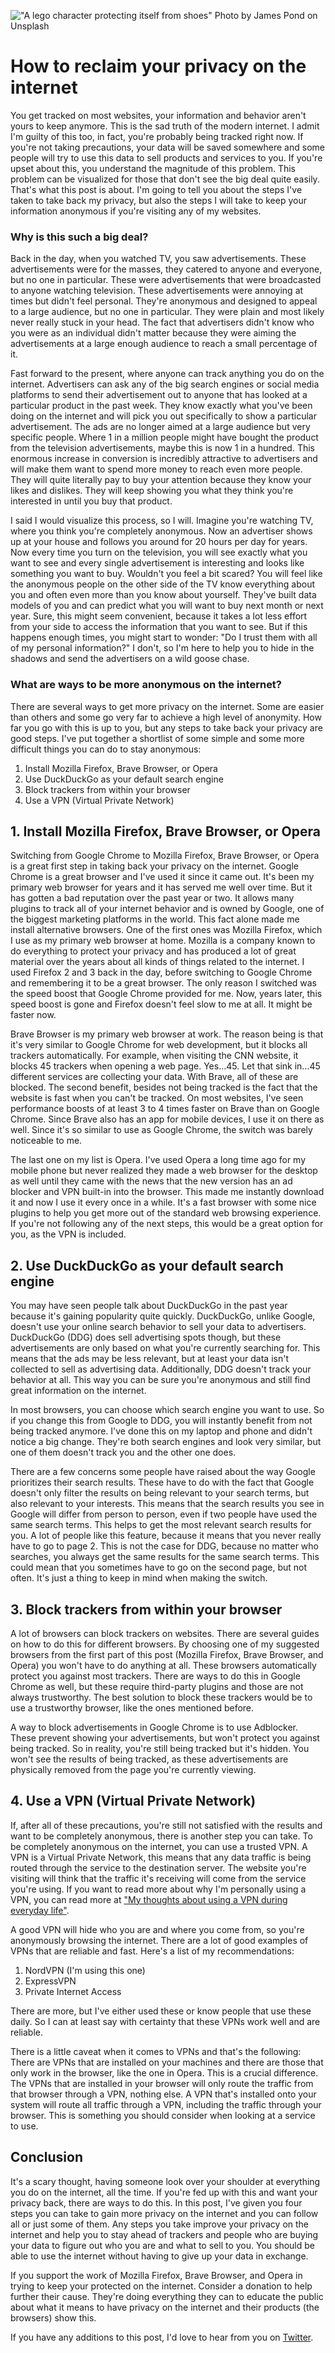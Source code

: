 !["A lego character protecting itself from shoes"](/images/articles/a-lego-character-protecting-itself-from-shoes.jpg)
<span class="caption">Photo by James Pond on Unsplash</span>
# How to reclaim your privacy on the internet
You get tracked on most websites, your information and behavior aren't yours to keep anymore. This is the sad truth of the modern internet. I admit I'm guilty of this too, in fact, you're probably being tracked right now. If you're not taking precautions, your data will be saved somewhere and some people will try to use this data to sell products and services to you. If you're upset about this, you understand the magnitude of this problem. This problem can be visualized for those that don't see the big deal quite easily. That's what this post is about. I'm going to tell you about the steps I've taken to take back my privacy, but also the steps I will take to keep your information anonymous if you're visiting any of my websites.

### Why is this such a big deal?
Back in the day, when you watched TV, you saw advertisements. These advertisements were for the masses, they catered to anyone and everyone, but no one in particular. These were advertisements that were broadcasted to anyone watching television. These advertisements were annoying at times but didn't feel personal. They're anonymous and designed to appeal to a large audience, but no one in particular. They were plain and most likely never really stuck in your head. The fact that advertisers didn't know who you were as an individual didn't matter because they were aiming the advertisements at a large enough audience to reach a small percentage of it. 

Fast forward to the present, where anyone can track anything you do on the internet. Advertisers can ask any of the big search engines or social media platforms to send their advertisement out to anyone that has looked at a particular product in the past week. They know exactly what you've been doing on the internet and will pick you out specifically to show a particular advertisement. The ads are no longer aimed at a large audience but very specific people. Where 1 in a million people might have bought the product from the television advertisements, maybe this is now 1 in a hundred. This enormous increase in conversion is incredibly attractive to advertisers and will make them want to spend more money to reach even more people. They will quite literally pay to buy your attention because they know your likes and dislikes. They will keep showing you what they think you're interested in until you buy that product.

I said I would visualize this process, so I will. Imagine you're watching TV, where you think you're completely anonymous. Now an advertiser shows up at your house and follows you around for 20 hours per day for years. Now every time you turn on the television, you will see exactly what you want to see and every single advertisement is interesting and looks like something you want to buy. Wouldn't you feel a bit scared? You will feel like the anonymous people on the other side of the TV know everything about you and often even more than you know about yourself. They've built data models of you and can predict what you will want to buy next month or next year. Sure, this might seem convenient, because it takes a lot less effort from your side to access the information that you want to see. But if this happens enough times, you might start to wonder: "Do I trust them with all of my personal information?" I don't, so I'm here to help you to hide in the shadows and send the advertisers on a wild goose chase.

### What are ways to be more anonymous on the internet?
There are several ways to get more privacy on the internet. Some are easier than others and some go very far to achieve a high level of anonymity. How far you go with this is up to you, but any steps to take back your privacy are good steps. I've put together a shortlist of some simple and some more difficult things you can do to stay anonymous:

1. Install Mozilla Firefox, Brave Browser, or Opera
2. Use DuckDuckGo as your default search engine
3. Block trackers from within your browser
4. Use a VPN (Virtual Private Network)

## 1. Install Mozilla Firefox, Brave Browser, or Opera
Switching from Google Chrome to Mozilla Firefox, Brave Browser, or Opera is a great first step in taking back your privacy on the internet. Google Chrome is a great browser and I've used it since it came out. It's been my primary web browser for years and it has served me well over time. But it has gotten a bad reputation over the past year or two. It allows many plugins to track all of your internet behavior and is owned by Google, one of the biggest marketing platforms in the world. This fact alone made me install alternative browsers. One of the first ones was Mozilla Firefox, which I use as my primary web browser at home. Mozilla is a company known to do everything to protect your privacy and has produced a lot of great material over the years about all kinds of things related to the internet. I used Firefox 2 and 3 back in the day, before switching to Google Chrome and remembering it to be a great browser. The only reason I switched was the speed boost that Google Chrome provided for me. Now, years later, this speed boost is gone and Firefox doesn't feel slow to me at all. It might be faster now.

Brave Browser is my primary web browser at work. The reason being is that it's very similar to Google Chrome for web development, but it blocks all trackers automatically. For example, when visiting the CNN website, it blocks 45 trackers when opening a web page. Yes...45. Let that sink in...45 different services are collecting your data. With Brave, all of these are blocked. The second benefit, besides not being tracked is the fact that the website is fast when you can't be tracked. On most websites, I've seen performance boosts of at least 3 to 4 times faster on Brave than on Google Chrome. Since Brave also has an app for mobile devices, I use it on there as well. Since it's so similar to use as Google Chrome, the switch was barely noticeable to me.

The last one on my list is Opera. I've used Opera a long time ago for my mobile phone but never realized they made a web browser for the desktop as well until they came with the news that the new version has an ad blocker and VPN built-in into the browser. This made me instantly download it and now I use it every once in a while. It's a fast browser with some nice plugins to help you get more out of the standard web browsing experience. If you're not following any of the next steps, this would be a great option for you, as the VPN is included.

## 2. Use DuckDuckGo as your default search engine
You may have seen people talk about DuckDuckGo in the past year because it's gaining popularity quite quickly. DuckDuckGo, unlike Google, doesn't use your online search behavior to sell your data to advertisers. DuckDuckGo (DDG) does sell advertising spots though, but these advertisements are only based on what you're currently searching for. This means that the ads may be less relevant, but at least your data isn't collected to sell as advertising data. Additionally, DDG doesn't track your behavior at all. This way you can be sure you're anonymous and still find great information on the internet. 

In most browsers, you can choose which search engine you want to use. So if you change this from Google to DDG, you will instantly benefit from not being tracked anymore. I've done this on my laptop and phone and didn't notice a big change. They're both search engines and look very similar, but one of them doesn't track you and the other one does. 

There are a few concerns some people have raised about the way Google prioritizes their search results. These have to do with the fact that Google doesn't only filter the results on being relevant to your search terms, but also relevant to your interests. This means that the search results you see in Google will differ from person to person, even if two people have used the same search terms. This helps to get the most relevant search results for you. A lot of people like this feature, because it means that you never really have to go to page 2. This is not the case for DDG, because no matter who searches, you always get the same results for the same search terms. This could mean that you sometimes have to go on the second page, but not often. It's just a thing to keep in mind when making the switch.

## 3. Block trackers from within your browser
A lot of browsers can block trackers on websites. There are several guides on how to do this for different browsers. By choosing one of my suggested browsers from the first part of this post (Mozilla Firefox, Brave Browser, and Opera) you won't have to do anything at all. These browsers automatically protect you against most trackers. There are ways to do this in Google Chrome as well, but these require third-party plugins and those are not always trustworthy. The best solution to block these trackers would be to use a trustworthy browser, like the ones mentioned before. 

A way to block advertisements in Google Chrome is to use Adblocker. These prevent showing your advertisements, but won't protect you against being tracked. So in reality, you're still being tracked but it's hidden. You won't see the results of being tracked, as these advertisements are physically removed from the page you're currently viewing.

## 4. Use a VPN (Virtual Private Network)
If, after all of these precautions, you're still not satisfied with the results and want to be completely anonymous, there is another step you can take. To be completely anonymous on the internet, you can use a trusted VPN. A VPN is a Virtual Private Network, this means that any data traffic is being routed through the service to the destination server. The website you're visiting will think that the traffic it's receiving will come from the service you're using. If you want to read more about why I'm personally using a VPN, you can read more at ["My thoughts about using a VPN during everyday life"](https://roelofjanelsinga.com/articles/my-thoughts-on-vpns). 

A good VPN will hide who you are and where you come from, so you're anonymously browsing the internet. There are a lot of good examples of VPNs that are reliable and fast. Here's a list of my recommendations:

1. NordVPN (I'm using this one)
2. ExpressVPN
3. Private Internet Access

There are more, but I've either used these or know people that use these daily. So I can at least say with certainty that these VPNs work well and are reliable.

There is a little caveat when it comes to VPNs and that's the following: There are VPNs that are installed on your machines and there are those that only work in the browser, like the one in Opera. This is a crucial difference. The VPNs that are installed in your browser will only route the traffic from that browser through a VPN, nothing else. A VPN that's installed onto your system will route all traffic through a VPN, including the traffic through your browser. This is something you should consider when looking at a service to use.

## Conclusion
It's a scary thought, having someone look over your shoulder at everything you do on the internet, all the time. If you're fed up with this and want your privacy back, there are ways to do this. In this post, I've given you four steps you can take to gain more privacy on the internet and you can follow all or just some of them. Any steps you take improve your privacy on the internet and help you to stay ahead of trackers and people who are buying your data to figure out who you are and what to sell to you. You should be able to use the internet without having to give up your data in exchange. 

If you support the work of Mozilla Firefox, Brave Browser, and Opera in trying to keep your protected on the internet. Consider a donation to help further their cause. They're doing everything they can to educate the public about what it means to have privacy on the internet and their products (the browsers) show this.

If you have any additions to this post, I'd love to hear from you on [Twitter](https://twitter.com/RJElsinga).